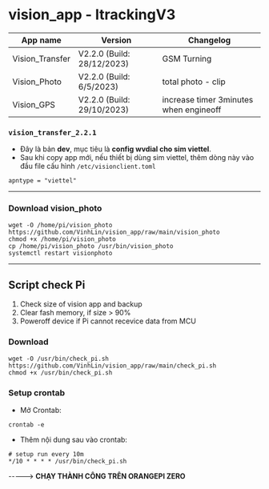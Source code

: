 # vision_app - ItrackingV3

App name	|	Version			|	Changelog	|
----------------|-------------------------------|-----------------------|
Vision_Transfer	| V2.2.0 (Build: 28/12/2023)	| GSM Turning		|
Vision_Photo	| V2.2.0 (Build: 6/5/2023)	| total photo - clip	|
Vision_GPS	| V2.2.0 (Build: 29/10/2023)	| increase timer 3minutes when engineoff |

### `vision_transfer_2.2.1`
- Đây là bản **dev**, mục tiêu là **config wvdial cho sim viettel**.
- Sau khi copy app mới, nếu thiết bị dùng sim viettel, thêm dòng này vào đầu file cấu hình `/etc/visionclient.toml`
```
apntype = "viettel"
```

---------------------------------------------------------------------------
### Download vision_photo
```
wget -O /home/pi/vision_photo https://github.com/VinhLin/vision_app/raw/main/vision_photo
chmod +x /home/pi/vision_photo
cp /home/pi/vision_photo /usr/bin/vision_photo
systemctl restart visionphoto
```

--------------------------------------------------------------------------
## Script check Pi
1. Check size of vision app and backup
2. Clear fash memory, if size > 90%
3. Poweroff device if Pi cannot recevice data from MCU

### Download
```
wget -O /usr/bin/check_pi.sh https://github.com/VinhLin/vision_app/raw/main/check_pi.sh
chmod +x /usr/bin/check_pi.sh
```

### Setup crontab
- Mở Crontab:
```
crontab -e
```
- Thêm nội dung sau vào crontab:
```
# setup run every 10m
*/10 * * * * /usr/bin/check_pi.sh
```
-----> **CHẠY THÀNH CÔNG TRÊN ORANGEPI ZERO**